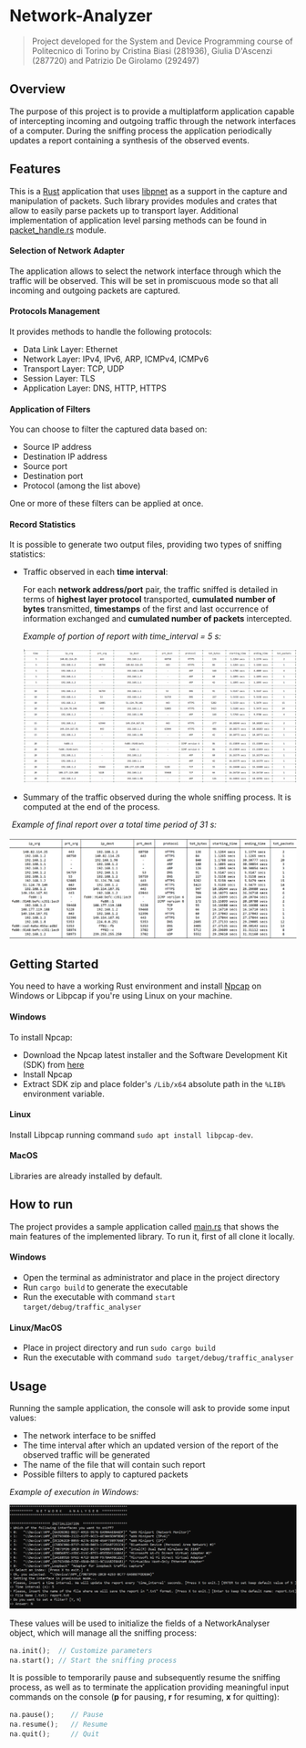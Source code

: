 # Network-Analyzer

> Project developed for the System and Device Programming course of Politecnico di Torino by Cristina Biasi (281936), Giulia D'Ascenzi (287720) and Patrizio De Girolamo (292497)

## Overview

The purpose of this project is to provide a multiplatform application capable of intercepting incoming and outgoing traffic through the network interfaces of a computer.
During the sniffing process the application periodically updates a report containing a synthesis of the observed events.

## Features

This is a [Rust](https://www.rust-lang.org/it) application that uses [libpnet](https://docs.rs/pnet/latest/pnet/) as a support in the capture and manipulation of packets. Such library provides modules and crates that allow to easily parse packets up to transport layer. Additional implementation of application level parsing methods can be found in [packet_handle.rs](https://github.com/patriziodegirolamo/Network-Analyser/blob/main/src/packet_handle.rs) module.

#### Selection of Network Adapter

The application allows to select the network interface through which the traffic will be observed. This will be set in promiscuous mode so that all incoming and outgoing packets are captured.

#### Protocols Management

It provides methods to handle the following protocols:

- Data Link Layer: Ethernet
- Network Layer: IPv4, IPv6, ARP, ICMPv4, ICMPv6
- Transport Layer: TCP, UDP
- Session Layer: TLS
- Application Layer: DNS, HTTP, HTTPS

#### Application of Filters

You can choose to filter the captured data based on:

- Source IP address
- Destination IP address
- Source port
- Destination port
- Protocol (among the list above)

One or more of these filters can be applied at once.

#### Record Statistics

It is possible to generate two output files, providing two types of sniffing statistics:

- Traffic observed in each **time interval**: 

  For each **network address/port** pair, the traffic sniffed is detailed in terms of **highest layer protocol**  transported, **cumulated number of bytes** transmitted, **timestamps** of the first and last occurrence of information exchanged and **cumulated number of packets** intercepted.  

  *Example of portion of report with time_interval = 5 s:*

  ![report](images/report.png)

- Summary of the traffic observed during the whole sniffing process. It is computed at the end of the process.

​		*Example of final report over a total time period of 31 s:*

![final_report](images/final_report.png)

## Getting Started

You need to have a working Rust environment and install [Npcap](https://npcap.com/) on Windows or Libpcap if you're using Linux on your machine.

#### Windows

To install Npcap:

- Download the Npcap latest installer and the Software Development Kit (SDK) from [here](https://npcap.com/#download)
- Install Npcap
- Extract SDK zip and place folder's `/Lib/x64` absolute path in the `%LIB%` environment variable.

#### Linux

Install Libpcap running command `sudo apt install libpcap-dev`.

#### MacOS

Libraries are already installed by default.

## How to run

The project provides a sample application called [main.rs](https://github.com/patriziodegirolamo/Network-Analyser/blob/main/src/main.rs) that shows the main features of the implemented library. To run it, first of all clone it locally. 

#### Windows

- Open the terminal as administrator and place in the project directory
- Run `cargo build` to generate the executable
- Run the executable with command `start target/debug/traffic_analyser`

#### Linux/MacOS

- Place in project directory and run `sudo cargo build`
- Run the executable with command `sudo target/debug/traffic_analyser`

## Usage

 Running the sample application, the console will ask to provide some input values:

- The network interface to be sniffed
- The time interval after which an updated version of the report of the observed traffic will be generated
- The name of the file that will contain such report
- Possible filters to apply to captured packets

*Example of execution in Windows:*

![input](images/input.png)

These values will be used to initialize the fields of a NetworkAnalyser object, which will manage all the sniffing process:

```rust
na.init();	// Customize parameters
na.start();	// Start the sniffing process
```

It is possible to temporarily pause and subsequently resume the sniffing process, as well as to terminate the application providing meaningful input commands on the console (**p** for pausing, **r** for resuming, **x** for quitting):

```rust
na.pause();    // Pause
na.resume();   // Resume
na.quit();     // Quit
```

​		
